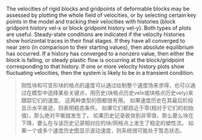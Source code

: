 The velocities of rigid blocks and gridpoints of deformable blocks may be assessed by plotting the whole field of velocities, or by selecting certain key points in the model and tracking their velocities with histories (block gridpoint history vel-x or block gridpoint history vel-y). Both types of plots are useful. Steady-state conditions are indicated if the velocity histories show horizontal traces in their final stages. If they have all converged to near zero (in comparison to their starting values), then absolute equilibrium has occurred. If a history has converged to a nonzero value, then either the block is falling, or steady plastic flow is occurring at the block/gridpoint corresponding to that history. If one or more velocity history plots show fluctuating velocities, then the system is likely to be in a transient condition.
>刚性块和可变形块的格点的速度可以通过绘制整个速度场来求得，也可以通过在模型中选择某些关键点，用历史(块格点历史velx或块格点历史vely)来跟踪它们的速度。
这两种类型的图都很有用。
如果速度历史在其最后阶段显示水平痕迹，则表明稳态条件。
如果它们都趋近于零(相对于它们的初始值)，那么绝对平衡就发生了。
如果历史记录收敛到非零值，那么要么块在下降，要么在与该历史记录相对应的块/网格点上发生了稳定的塑性流。
如果一个或多个速度历史图显示波动速度，则系统很可能处于暂态状态。